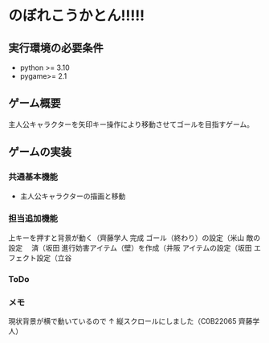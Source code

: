 # のぼれこうかとん!!!!!

## 実行環境の必要条件
* python >= 3.10
* pygame>= 2.1

## ゲーム概要
主人公キャラクターを矢印キー操作により移動させてゴールを目指すゲーム。

## ゲームの実装
### 共通基本機能
* 主人公キャラクターの描画と移動

### 担当追加機能
上キーを押すと背景が動く（齊藤学人 完成
ゴール（終わり）の設定（米山
敵の設定 　済（坂田
進行妨害アイテム（壁）を作成（井阪
アイテムの設定（坂田
エフェクト設定（立谷

### ToDo

### メモ
現状背景が横で動いているので
↑ 縦スクロールにしました（C0B22065 齊藤学人）